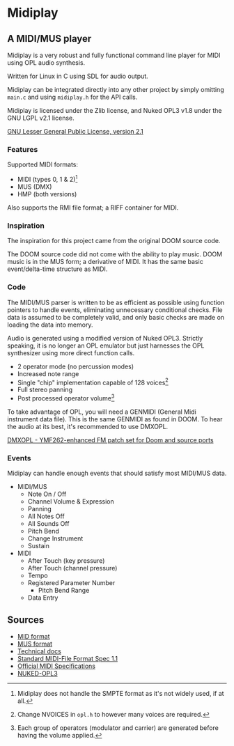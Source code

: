 # Midiplay

## A MIDI/MUS player
Midiplay is a very robust and fully functional command line player for MIDI using OPL audio synthesis.

Written for Linux in C using SDL for audio output.

Midiplay can be integrated directly into any other project by simply omitting `main.c` and using `midiplay.h` for the API calls.

Midiplay is licensed under the Zlib license, and Nuked OPL3 v1.8 under the GNU LGPL v2.1 license.

[GNU Lesser General Public License, version 2.1](https://www.gnu.org/licenses/old-licenses/lgpl-2.1.en.html)

### Features
Supported MIDI formats:
- MIDI (types 0, 1 & 2)[^3]
- MUS (DMX)
- HMP (both versions)

Also supports the RMI file format; a RIFF container for MIDI.

[^3]: Midiplay does not handle the SMPTE format as it's not widely used, if at all.

### Inspiration
The inspiration for this project came from the original DOOM source code.

The DOOM source code did not come with the ability to play music. DOOM music is in the MUS form; a derivative of MIDI. It has the same basic event/delta-time structure as MIDI.

### Code
The MIDI/MUS parser is written to be as efficient as possible using function pointers to handle events, eliminating unnecessary conditional checks. File data is assumed to be completely valid, and only basic checks are made on loading the data into memory.

Audio is generated using a modified version of Nuked OPL3. Strictly speaking, it is no longer an OPL emulator but just harnesses the OPL synthesizer using more direct function calls.
- 2 operator mode (no percussion modes)
- Increased note range
- Single "chip" implementation capable of 128 voices[^1]
- Full stereo panning
- Post processed operator volume[^2]

[^1]: Change NVOICES in `opl.h` to however many voices are required.
[^2]: Each group of operators (modulator and carrier) are generated before having the volume applied.

To take advantage of OPL, you will need a GENMIDI (General Midi instrument data file). This is the same GENMIDI as found in DOOM. To hear the audio at its best, it's recommended to use DMXOPL.

[DMXOPL - YMF262-enhanced FM patch set for Doom and source ports](https://github.com/sneakernets/DMXOPL)

### Events
Midiplay can handle enough events that should satisfy most MIDI/MUS data.
- MIDI/MUS
  - Note On / Off
  - Channel Volume & Expression
  - Panning
  - All Notes Off
  - All Sounds Off
  - Pitch Bend
  - Change Instrument
  - Sustain
- MIDI
  - After Touch (key pressure)
  - After Touch (channel pressure)
  - Tempo
  - Registered Parameter Number
    - Pitch Bend Range
  - Data Entry

## Sources
- [MID format](https://moddingwiki.shikadi.net/wiki/MID_Format)
- [MUS format](https://moddingwiki.shikadi.net/wiki/MUS_Format)
- [Technical docs](http://midi.teragonaudio.com/)
- [Standard MIDI-File Format Spec 1.1](http://www.music.mcgill.ca/~ich/classes/mumt306/StandardMIDIfileformat.html)
- [Official MIDI Specifications](https://www.midi.org/specifications)
- [NUKED-OPL3](https://github.com/nukeykt/Nuked-OPL3)
